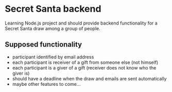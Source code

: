 # Secret Santa backend

Learning Node.js project and should provide backend functionality for a Secret Santa draw among a group of people.

## Supposed functionality

* participant identified by email address
* each participant is receiver of a gift from someone else (not himself)
* each participant is a giver of a gift (receiver does not know who the giver is)
* should have a deadline when the draw and emails are sent automatically
* maybe other features to come...
